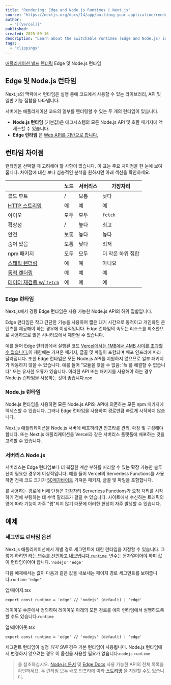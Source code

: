 ```yaml
---
title: "Rendering: Edge and Node.js Runtimes | Next.js"
source: "https://nextjs.org/docs/14/app/building-your-application/rendering/edge-and-nodejs-runtimes"
author:
  - "[[Vercel]]"
published:
created: 2025-09-16
description: "Learn about the switchable runtimes (Edge and Node.js) in Next.js."
tags:
  - "clippings"
---
```

[애플리케이션 빌드](https://nextjs.org/docs/14/app/building-your-application) [렌더링](https://nextjs.org/docs/14/app/building-your-application/rendering) Edge 및 Node.js 런타임

## Edge 및 Node.js 런타임

Next.js의 맥락에서 런타임은 실행 중에 코드에서 사용할 수 있는 라이브러리, API 및 일반 기능 집합을 나타냅니다.

서버에는 애플리케이션 코드의 일부를 렌더링할 수 있는 두 개의 런타임이 있습니다.

- **Node.js 런타임** (기본값)은 에코시스템의 모든 Node.js API 및 호환 패키지에 액세스할 수 있습니다.
- **Edge 런타임** 은 [Web API를 기반으로 합니다.](https://nextjs.org/docs/14/app/api-reference/edge)

## 런타임 차이점

런타임을 선택할 때 고려해야 할 사항이 많습니다. 이 표는 주요 차이점을 한 눈에 보여줍니다. 차이점에 대한 보다 심층적인 분석을 원하시면 아래 섹션을 확인하세요.

|  | 노드 | 서버리스 | 가장자리 |
| --- | --- | --- | --- |
| 콜드 부트 | / | 보통 | 낮다 |
| [HTTP 스트리밍](https://nextjs.org/docs/14/app/building-your-application/routing/loading-ui-and-streaming) | 예 | 예 | 예 |
| 아이오 | 모두 | 모두 | `fetch` |
| 확장성 | / | 높다 | 최고 |
| 안전 | 보통 | 높다 | 높다 |
| 숨어 있음 | 보통 | 낮다 | 최저 |
| npm 패키지 | 모두 | 모두 | 더 작은 하위 집합 |
| [스태틱 렌더링](https://nextjs.org/docs/14/app/building-your-application/rendering/server-components#static-rendering-default) | 예 | 예 | 아니요 |
| [동적 렌더링](https://nextjs.org/docs/14/app/building-your-application/rendering/server-components#dynamic-rendering) | 예 | 예 | 예 |
| [데이터 재검증 w/ `fetch`](https://nextjs.org/docs/14/app/building-your-application/data-fetching/fetching-caching-and-revalidating#revalidating-data) | 예 | 예 | 예 |

### Edge 런타임

Next.js에서 경량 Edge 런타임은 사용 가능한 Node.js API의 하위 집합입니다.

Edge 런타임은 작고 간단한 기능을 사용하여 짧은 대기 시간으로 동적이고 개인화된 콘텐츠를 제공해야 하는 경우에 이상적입니다. Edge 런타임의 속도는 리소스를 최소한으로 사용하므로 많은 시나리오에서 제한될 수 있습니다.

예를 들어 Edge 런타임에서 실행된 코드 [Vercel에서는 1MB에서 4MB 사이를 초과할 수 없습니다.](https://vercel.com/docs/concepts/limits/overview#edge-middleware-and-edge-functions-size)이 제한에는 가져온 패키지, 글꼴 및 파일이 포함되며 배포 인프라에 따라 달라집니다. 또한 Edge 런타임은 모든 Node.js API를 지원하지 않으므로 일부 패키지가 작동하지 않을 수 있습니다. 예를 들어 "모듈을 찾을 수 없음: 'fs'를 해결할 수 없습니다" 또는 유사한 오류가 있습니다. 이러한 API 또는 패키지를 사용해야 하는 경우 Node.js 런타임을 사용하는 것이 좋습니다.`npm`

### Node.js 런타임

Node.js 런타임을 사용하면 모든 Node.js API와 API에 의존하는 모든 npm 패키지에 액세스할 수 있습니다. 그러나 Edge 런타임을 사용하여 경로만큼 빠르게 시작하지 않습니다.

Next.js 애플리케이션을 Node.js 서버에 배포하려면 인프라를 관리, 확장 및 구성해야 합니다. 또는 Next.js 애플리케이션을 Vercel과 같은 서버리스 플랫폼에 배포하는 것을 고려할 수 있습니다.

### 서버리스 Node.js

서버리스는 Edge 런타임보다 더 복잡한 계산 부하를 처리할 수 있는 확장 가능한 솔루션이 필요한 경우에 이상적입니다. 예를 들어 Vercel의 Serverless Functions를 사용하면 전체 코드 크기가 [50메가바이트](https://vercel.com/docs/concepts/limits/overview#serverless-function-size) 가져온 패키지, 글꼴 및 파일을 포함합니다.

를 사용하는 경로에 비해 단점은 [가장자리](https://vercel.com/docs/concepts/functions/edge-functions) Serverless Functions가 요청 처리를 시작하기 전에 부팅하는 데 수백 밀리초가 걸릴 수 있습니다. 사이트에서 수신하는 트래픽의 양에 따라 기능이 자주 "웜"되지 않기 때문에 이러한 현상이 자주 발생할 수 있습니다.

## 예제

### 세그먼트 런타임 옵션

Next.js 애플리케이션에서 개별 경로 세그먼트에 대한 런타임을 지정할 수 있습니다. 그렇게 하려면 [라는 변수를 선언하고 내보냅니다.`runtime`](https://nextjs.org/docs/14/app/api-reference/file-conventions/route-segment-config). 변수는 문자열이어야 하며 값이 런타임이어야 합니다.`'nodejs'` `'edge'`

다음 예제에서는 값이 다음과 같은 값을 내보내는 페이지 경로 세그먼트를 보여줍니다.`runtime` `'edge'`

앱/페이지.tsx

```
export const runtime = 'edge' // 'nodejs' (default) | 'edge'
```

레이아웃 수준에서 정의하여 레이아웃 아래의 모든 경로를 에지 런타임에서 실행하도록 할 수도 있습니다.`runtime`

앱/레이아웃.tsx

```
export const runtime = 'edge' // 'nodejs' (default) | 'edge'
```

세그먼트 런타임이 설정 *되지 않은* 경우 기본 런타임이 사용됩니다. Node.js 런타임에서 변경하지 않으려는 경우 이 옵션을 사용할 필요가 없습니다.`nodejs` `runtime`

> 를 참조하십시오. [Node.js 문서](https://nodejs.org/docs/latest/api/) 및 [Edge Docs](https://nextjs.org/docs/14/app/api-reference/edge) 사용 가능한 API의 전체 목록을 확인하세요. 두 런타임 모두 배포 인프라에 따라 [스트리밍](https://nextjs.org/docs/14/app/building-your-application/routing/loading-ui-and-streaming) 을 지원할 수도 있습니다.